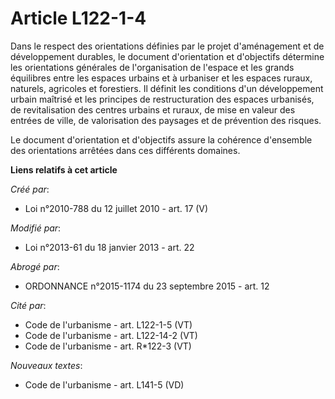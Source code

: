 # Article L122-1-4

Dans le respect des orientations définies par le projet d'aménagement et de développement durables, le document d'orientation
et d'objectifs détermine les orientations générales de l'organisation de l'espace et les grands équilibres entre les espaces
urbains et à urbaniser et les espaces ruraux, naturels, agricoles et forestiers. Il définit les conditions d'un développement
urbain maîtrisé et les principes de restructuration des espaces urbanisés, de revitalisation des centres urbains et ruraux,
de mise en valeur des entrées de ville, de valorisation des paysages et de prévention des risques. 

Le document d'orientation et d'objectifs assure la cohérence d'ensemble des orientations arrêtées dans ces différents
domaines.

**Liens relatifs à cet article**

_Créé par_:

  - Loi n°2010-788 du 12 juillet 2010 - art. 17 (V)

_Modifié par_:

  - Loi n°2013-61 du 18 janvier 2013 - art. 22

_Abrogé par_:

  - ORDONNANCE n°2015-1174 du 23 septembre 2015 - art. 12

_Cité par_:

  - Code de l'urbanisme - art. L122-1-5 (VT)
  - Code de l'urbanisme - art. L122-14-2 (VT)
  - Code de l'urbanisme - art. R*122-3 (VT)

_Nouveaux textes_:

  - Code de l'urbanisme - art. L141-5 (VD)
